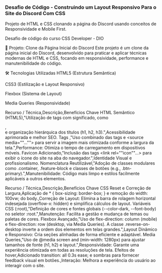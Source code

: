 ### Desafio de Código - Construindo um Layout Responsivo Para o Site do Discord Com CSS #

Projeto de HTML e CSS clonando a página do Discord usando conceitos de Responsividade e Mobile First.

Desafio de código do curso CSS Developer - DIO 

🚀 Projeto: Clone da Página Inicial do Discord
Este projeto é um clone da página inicial do Discord, desenvolvido para praticar e aplicar técnicas modernas de HTML e CSS, focando em responsividade, performance e manutenibilidade do código.

🛠️ Tecnologias Utilizadas
HTML5 (Estrutura Semântica)

CSS3 (Estilização e Layout Responsivo)

Flexbox (Sistema de Layout)

Media Queries (Responsividade)


Recurso / Técnica,Descrição,Benefícios Chave
HTML Semântico (HTML5),"Utilização de tags com significado, como <section>, <footer> e organização hierárquica dos títulos (h1, h2, h3).",Acessibilidade aprimorada e melhor SEO.
Tags <picture>,"Uso combinado das tags <picture> e <source media=""...""> para servir a imagem mais otimizada conforme a largura da tela.",Performance: Otimiza o tempo de carregamento em dispositivos móveis.
Favicon Adicionado,"Inclusão das tags <link rel=""icon""...> para exibir o ícone do site na aba do navegador.",Identidade Visual e profissionalismo.
Nomenclatura Reutilizável,"Adoção de classes modulares como .container, .feature-block e classes de botões (e.g., .btn-primary).",Manutenibilidade: Código mais limpo e estilos facilmente aplicáveis a outros elementos.


Recurso / Técnica,Descrição,Benefícios Chave
CSS Reset e Correção de Largura,Aplicação de * { box-sizing: border-box; } e remoção do width: 100vw; do body.,Correção de Layout: Elimina a barra de rolagem horizontal indesejada (overflow-x: hidden) e simplifica cálculos de layout.
Variáveis CSS (:root),"Definição de cores e fontes globais (--color-dark, --font-body) no seletor :root.",Manutenção: Facilita a gestão e mudança de temas ou paletas de cores.
Flexbox Avançado,"Uso de flex-direction: column (mobile) e flex-direction: row (desktop, via Media Queries). A classe .reverse-on-desktop inverte a ordem dos elementos em telas grandes.",Layout Dinâmico e Responsivo: Cria seções alinhadas de forma eficiente e adaptável.
Media Queries,"Uso de @media screen and (min-width: 1280px) para ajustar tamanhos de fonte (h1, h2) e layout.",Responsividade: Garante uma experiência otimizada em todas as resoluções de tela.
Efeitos de hover,Adicionado transition: all 0.3s ease; e sombras para fornecer feedback visual em botões.,Interação: Melhora a experiência do usuário ao interagir com o site.
